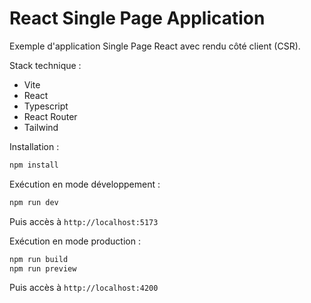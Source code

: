 # React Single Page Application

Exemple d'application Single Page React avec rendu côté client (CSR).

Stack technique :

- Vite
- React
- Typescript
- React Router
- Tailwind

Installation :

```bash
npm install
```

Exécution en mode développement :

```bash
npm run dev
```

Puis accès à `http://localhost:5173`

Exécution en mode production :

```bash
npm run build
npm run preview
```

Puis accès à `http://localhost:4200`

